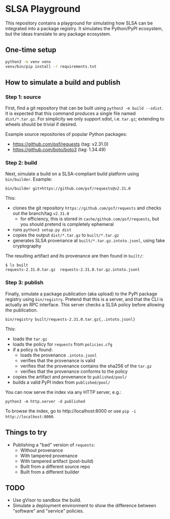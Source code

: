 # SLSA Playground

This repository contains a playground for simulating how SLSA can be integrated
into a package registry. It simulates the Python/PyPI ecosystem, but the ideas
translate to any package ecosystem.

## One-time setup

```bash
python3 -m venv venv
venv/bin/pip install -r requirements.txt
```

## How to simulate a build and publish

### Step 1: source

First, find a git repository that can be built using `python3 -m build --sdist`.
It is expected that this command produces a single file named `dist/*.tar.gz`.
For simplicity we only support sdist, i.e. `tar.gz`; extending to wheels should
be trivial if desired.

Example source repositories of popular Python packages:

-   https://github.com/psf/requests (tag: v2.31.0)
-   https://github.com/boto/boto3 (tag: 1.34.49)

### Step 2: build

Next, simulate a build on a SLSA-compliant build platform using `bin/builder`.
Example:

```
bin/builder git+https://github.com/psf/requests@v2.31.0
```

This:

-   clones the git repository `https://github.com/psf/requests` and checks out
    the branch/tag `v2.31.0`
    -   for efficiency, this is stored in `cache/github.com/psf/requests`, but
        you should pretend is completely ephemeral
-   runs `python3 setup.py dist`
-   copies the output `dist/*.tar.gz` to `built/*.tar.gz`
-   generates SLSA provenance at `built/*.tar.gz.intoto.jsonl`, using fake
    cryptography

The resulting artifact and its provenance are then found in `built/`:

```
$ ls built
requests-2.31.0.tar.gz  requests-2.31.0.tar.gz.intoto.jsonl
```

### Step 3: publish

Finally, simulate a package publication (aka upload) to the PyPI package
registry using `bin/registry`. Pretend that this is a server, and that the CLI
is actually an RPC interface. This server checks a SLSA policy before allowing
the publication.

```
bin/registry built/requests-2.31.0.tar.gz{,.intoto.jsonl}
```

This:

-   loads the `tar.gz`
-   loads the policy for `requests` from `policies.cfg`
-   if a policy is found:
    -   loads the provenance `.intoto.jsonl`
    -   verifies that the provenance is valid
    -   verifies that the provenance contains the sha256 of the `tar.gz`
    -   verifies that the provenance conforms to the policy
-   copies the artifact and provenance to `published/pool/`
-   builds a valid PyPI index from `published/pool/`

You can now serve the index via any HTTP server, e.g.:

```
python3 -m http.server -d published
```

To browse the index, go to http://localhost:8000 or use `pip -i
http://localhost:8000`.

## Things to try

-   Publishing a "bad" version of `requests`:
    -   Without provenance
    -   With tampered provenance
    -   With tampered artifact (post-build)
    -   Built from a different source repo
    -   Built from a different builder

## TODO

-   Use gVisor to sandbox the build.
-   Simulate a deployment environment to show the difference between "software"
    and "service" policies.

